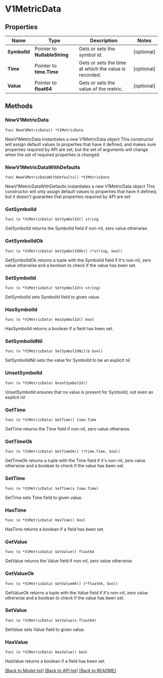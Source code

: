 # V1MetricData

## Properties

Name | Type | Description | Notes
------------ | ------------- | ------------- | -------------
**SymbolId** | Pointer to **NullableString** | Gets or sets the symbol id. | [optional] 
**Time** | Pointer to **time.Time** | Gets or sets the time at which the value is recorded. | [optional] 
**Value** | Pointer to **float64** | Gets or sets the value of the metric. | [optional] 

## Methods

### NewV1MetricData

`func NewV1MetricData() *V1MetricData`

NewV1MetricData instantiates a new V1MetricData object
This constructor will assign default values to properties that have it defined,
and makes sure properties required by API are set, but the set of arguments
will change when the set of required properties is changed

### NewV1MetricDataWithDefaults

`func NewV1MetricDataWithDefaults() *V1MetricData`

NewV1MetricDataWithDefaults instantiates a new V1MetricData object
This constructor will only assign default values to properties that have it defined,
but it doesn't guarantee that properties required by API are set

### GetSymbolId

`func (o *V1MetricData) GetSymbolId() string`

GetSymbolId returns the SymbolId field if non-nil, zero value otherwise.

### GetSymbolIdOk

`func (o *V1MetricData) GetSymbolIdOk() (*string, bool)`

GetSymbolIdOk returns a tuple with the SymbolId field if it's non-nil, zero value otherwise
and a boolean to check if the value has been set.

### SetSymbolId

`func (o *V1MetricData) SetSymbolId(v string)`

SetSymbolId sets SymbolId field to given value.

### HasSymbolId

`func (o *V1MetricData) HasSymbolId() bool`

HasSymbolId returns a boolean if a field has been set.

### SetSymbolIdNil

`func (o *V1MetricData) SetSymbolIdNil(b bool)`

 SetSymbolIdNil sets the value for SymbolId to be an explicit nil

### UnsetSymbolId
`func (o *V1MetricData) UnsetSymbolId()`

UnsetSymbolId ensures that no value is present for SymbolId, not even an explicit nil
### GetTime

`func (o *V1MetricData) GetTime() time.Time`

GetTime returns the Time field if non-nil, zero value otherwise.

### GetTimeOk

`func (o *V1MetricData) GetTimeOk() (*time.Time, bool)`

GetTimeOk returns a tuple with the Time field if it's non-nil, zero value otherwise
and a boolean to check if the value has been set.

### SetTime

`func (o *V1MetricData) SetTime(v time.Time)`

SetTime sets Time field to given value.

### HasTime

`func (o *V1MetricData) HasTime() bool`

HasTime returns a boolean if a field has been set.

### GetValue

`func (o *V1MetricData) GetValue() float64`

GetValue returns the Value field if non-nil, zero value otherwise.

### GetValueOk

`func (o *V1MetricData) GetValueOk() (*float64, bool)`

GetValueOk returns a tuple with the Value field if it's non-nil, zero value otherwise
and a boolean to check if the value has been set.

### SetValue

`func (o *V1MetricData) SetValue(v float64)`

SetValue sets Value field to given value.

### HasValue

`func (o *V1MetricData) HasValue() bool`

HasValue returns a boolean if a field has been set.


[[Back to Model list]](../README.md#documentation-for-models) [[Back to API list]](../README.md#documentation-for-api-endpoints) [[Back to README]](../README.md)


